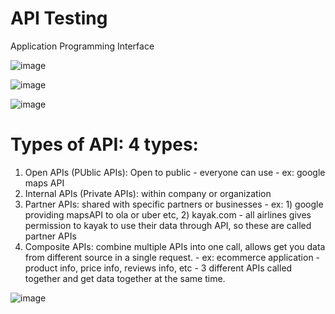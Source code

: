 # API Testing

Application Programming Interface


  ![image](https://github.com/user-attachments/assets/7fad8003-74f8-4025-aaa6-3441840a333a)

  

![image](https://github.com/user-attachments/assets/8c53f408-1330-4466-9b60-8d73c49bc139)

![image](https://github.com/user-attachments/assets/7955f159-46e9-427e-a978-35c3ef9eebc1)


# Types of API: 4 types:

1) Open APIs (PUblic APIs): Open to public - everyone can use - ex: google maps API
2) Internal APIs (Private APIs): within company or organization
3) Partner APIs: shared with specific partners or businesses - ex: 1) google providing mapsAPI to ola or uber etc, 2) kayak.com - all airlines gives permission to kayak to use their data through API, so these are called partner APIs
4) Composite APIs:  combine multiple APIs into one call, allows get you data from different source in a single request.  - ex: ecommerce application - product info, price info, reviews info, etc - 3 different APIs called together and get data together at the same time.


![image](https://github.com/user-attachments/assets/524464a4-f905-4333-80ae-c3237c0205f3)


